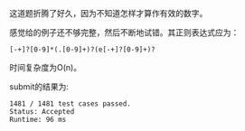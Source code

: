 这道题折腾了好久，因为不知道怎样才算作有效的数字。

感觉给的例子还不够完整，然后不断地试错。其正则表达式应为：

    [-+]?[0-9]*(.[0-9]+)?(e[-+]?[0-9]+)?

时间复杂度为O(n)。

submit的结果为:
```
1481 / 1481 test cases passed.
Status: Accepted
Runtime: 96 ms
```

